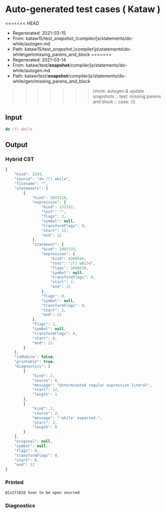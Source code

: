 # Auto-generated test cases ( Kataw )
<<<<<<< HEAD
- Regenerated: 2021-03-15
- From: kataw15/test\__snapshot__/compiler/js/statements/do-while/autogen.md
- Path: kataw15/test\__snapshot__\compiler\js\statements\do-while\gen\missing_parens_and_block
=======
- Regenerated: 2021-03-14
- From: kataw/test/__snapshot__/compiler/js/statements/do-while/autogen.md
- Path: kataw/test/__snapshot__/compiler/js/statements/do-while/gen/missing_parens_and_block
>>>>>>> chore: autogen & update snapshots
> :: test: missing parens and block
> :: case: /()
## Input

`````js
do /() while
`````

## Output

### Hybrid CST

```javascript
{
    "kind": 2243,
    "source": "do /() while",
    "filename": "",
    "statements": [
        {
            "kind": 2097218,
            "expression": {
                "kind": 131322,
                "text": "",
                "flags": 3,
                "symbol": null,
                "transformFlags": 0,
                "start": 12,
                "end": 12
            },
            "statement": {
                "kind": 2097233,
                "expression": {
                    "kind": 4260544,
                    "text": "/() while",
                    "flags": 1048576,
                    "symbol": null,
                    "transformFlags": 0,
                    "start": 2,
                    "end": 12
                },
                "flags": 0,
                "symbol": null,
                "transformFlags": 0,
                "start": 2,
                "end": 12
            },
            "flags": 1,
            "symbol": null,
            "transformFlags": 0,
            "start": 0,
            "end": 12
        }
    ],
    "isModule": false,
    "printable": true,
    "diagnostics": [
        {
            "kind": 2,
            "source": 0,
            "message": "Unterminated regular expression literal",
            "start": 12,
            "length": 1
        },
        {
            "kind": 2,
            "source": 2,
            "message": "'while' expected.",
            "start": 3,
            "length": 0
        }
    ],
    "original": null,
    "symbol": null,
    "flags": 0,
    "transformFlags": 0,
    "start": 0,
    "end": 12
}
```

### Printed

```javascript
@{x2716}@ Soon to be open sourced
```

### Diagnostics

```javascript

```


